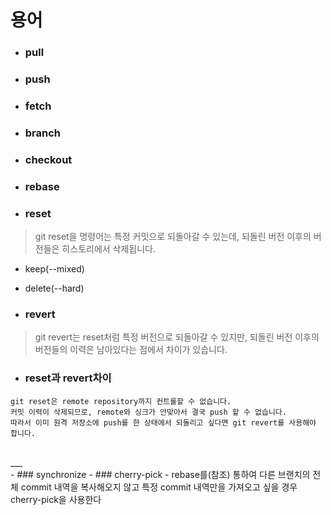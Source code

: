 # 용어
- ### pull
- ### push
- ### fetch
- ### branch
- ### checkout
- ### rebase
- ### reset
> git reset을 명령어는 특정 커밋으로 되돌아갈 수 있는데, 되돌린 버전 이후의 버전들은 히스토리에서 삭제됩니다.

  - keep(--mixed)
  - delete(--hard)
  
- ### revert

> git revert는 reset처럼 특정 버전으로 되돌아갈 수 있지만, 되돌린 버전 이후의 버전들의 이력은 남아있다는 점에서 차이가 있습니다.

- ### reset과 revert차이
```
git reset은 remote repository까지 컨트롤할 수 없습니다.
커밋 이력이 삭제되므로, remote와 싱크가 안맞아서 결국 push 할 수 없습니다.
따라서 이미 원격 저장소에 push를 한 상태에서 되돌리고 싶다면 git revert를 사용해야 합니다.
```

<br>
___

<br>
- ### synchronize
- ### cherry-pick 
  - rebase를(참조) 통하여 다른 브랜치의 전체 commit 내역을 복사해오지 않고 특정 commit 내역만을 가져오고 싶을 경우 cherry-pick을 사용한다
